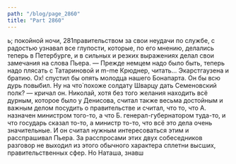 ```yaml
---
path: "/blog/page_2860"
title: "Part 2860"
---
```


ь; покойной ночи,
281правительством за свои неудачи по службе, с радостью узнавал все глупости, которые, по его мнению, делались теперь в Петербурге, и в сильных и резких выражениях делал свои замечания на слова Пьера.
— Прежде немцем надо было быть, теперь надо плясать с Татариновой и m-me Крюднер, читать... Экарстгаузена и братию. Ох! спустил бы опять молодца нашего Бонапарта. Он бы всю дурь повыбил. Ну на что̀ похоже солдату Шварцу дать Семеновский полк? — кричал он.
Николай, хотя без того желания находить всё дурным, которое было у Денисова, считал также весьма достойным и важным делом посудить о правительстве и считал, что то, что А. назначен министром того-то, а что Б. генерал-губернатором туда-то, и что государь сказал то-то, а министр то-то, что всё это дела очень значительные. И он считал нужным интересоваться этим и расспрашивал Пьера. За расспросами этих двух собеседников разговор не выходил из этого обычного характера сплетни высших, правительственных сфер.
Но Наташа, знавш

